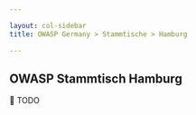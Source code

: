 ```yaml
---

layout: col-sidebar
title: OWASP Germany > Stammtische > Hamburg

---
```


## OWASP Stammtisch Hamburg

🔧 TODO



